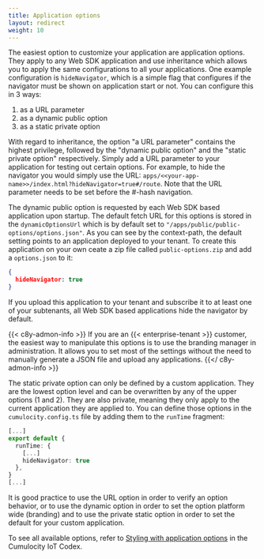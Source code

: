 ```yaml
---
title: Application options
layout: redirect
weight: 10
---
```


The easiest option to customize your application are application options. They apply to any Web SDK application and
use inheritance which allows you to apply the same configurations to all your applications. One example
configuration is `hideNavigator`, which is a simple flag that configures if the navigator must be
shown on application start or not. You can configure this in 3 ways:

1. as a URL parameter
2. as a dynamic public option
3. as a static private option

With regard to inheritance, the option "a URL parameter" contains the highest privilege, followed by the "dynamic public option" and the "static private option" respectively. Simply add a URL parameter to your application for testing out certain options. For example, to hide the navigator you would simply use the URL: `apps/<<your-app-name>>/index.html?hideNavigator=true#/route`. Note that the URL parameter needs to be set before the #-hash navigation.

The dynamic public option is requested by each Web SDK based application upon startup.
The default fetch URL for this options is stored in the `dynamicOptionsUrl` which is by default set
to `"/apps/public/public-options/options.json"`. As you can see by the context-path, the default
setting points to an application deployed to your tenant. To create this application on your
own ceate a zip file called `public-options.zip` and add a `options.json` to it:

```json
{
  hideNavigator: true
}
```

If you upload this application to your tenant and subscribe it to at least one of your subtenants,
all Web SDK based applications hide the navigator by default.

{{< c8y-admon-info >}}
If you are an {{< enterprise-tenant >}} customer, the easiest way to manipulate this options is to use the
branding manager in administration. It allows you to set most of the settings without the need to
manually generate a JSON file and upload any applications.
{{</ c8y-admon-info >}}

The static private option can only be defined by a custom application. They
are the lowest option level and can be overwritten by any of the upper options (1 and 2). They
are also private, meaning they only apply to the current application they are applied to. You can
define those options in the `cumulocity.config.ts` file by adding them to the `runTime` fragment:

```ts
[...]
export default {
  runTime: {
    [...]
    hideNavigator: true
  },
}
[...]
```

It is good practice to use the URL option in order to verify an option behavior, or to use the dynamic option
in order to set the option platform wide (branding) and to use the private static option in order to set the default for your
custom application.

To see all available options, refer to [Styling with application options](https://styleguide.cumulocity.com/apps/codex/#/getting-started/guides/theming/overview#styling-with-application-options) in the Cumulocity IoT Codex.
